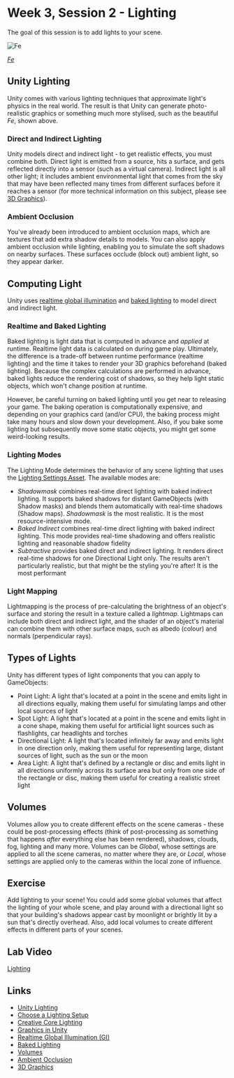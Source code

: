 # Week 3, Session 2 - Lighting

The goal of this session is to add lights to your scene.

![Fe](./images/fe.png)

_[Fe](https://www.ea.com/games/fe)_

## Unity Lighting

Unity comes with various lighting techniques that approximate light's physics in the real world. The result is that Unity can generate photo-realistic graphics or something much more stylised, such as the beautiful _Fe_, shown above.

### Direct and Indirect Lighting

Unity models direct and indirect light - to get realistic effects, you must combine both. Direct light is emitted from a source, hits a surface, and gets reflected directly into a sensor (such as a virtual camera). Indirect light is all other light; it includes ambient environmental light that comes from the sky that may have been reflected many times from different surfaces before it reaches a sensor (for more technical information on this subject, please see [3D Graphics](../graphicsBackground.md)).

### Ambient Occlusion

You've already been introduced to ambient occlusion maps, which are textures that add extra shadow details to models. You can also apply ambient occlusion while lighting, enabling you to simulate the soft shadows on nearby surfaces. These surfaces occlude (block out) ambient light, so they appear darker.

## Computing Light

Unity uses [realtime global illumination](https://docs.unity3d.com/Manual/realtime-gi-using-enlighten.html) and [baked lighting](https://docs.unity3d.com/Manual/LightMode-Baked.html) to model direct and indirect light.

### Realtime and Baked Lighting

Baked lighting is light data that is computed in advance and _applied_ at runtime. Realtime light data is calculated on during game play. Ultimately, the difference is a trade-off between runtime performance (realtime lighting) and the time it takes to render your 3D graphics beforehand (baked lighting). Because the complex calculations are performed in advance, baked lights reduce the rendering cost of shadows, so they help light static objects, which won't change position at runtime.

However, be careful turning on baked lighting until you get near to releasing your game. The baking operation is computationally expensive, and depending on your graphics card (and/or CPU), the baking process might take many hours and slow down your development. Also, if you bake some lighting but subsequently move some static objects, you might get some weird-looking results.

### Lighting Modes

The Lighting Mode determines the behavior of any scene lighting that uses the [Lighting Settings Asset](https://docs.unity3d.com/Manual/class-LightingSettings.html). The available modes are:

- _Shadowmask_ combines real-time direct lighting with baked indirect lighting. It supports baked shadows for distant GameObjects (with Shadow masks) and blends them automatically with real-time shadows (Shadow maps). _Shadowmask_ is the most realistic. It is the most resource-intensive mode.
- _Baked Indirect_ combines real-time direct lighting with baked indirect lighting. This mode provides real-time shadowing and offers realistic lighting and reasonable shadow fidelity
- _Subtractive_ provides baked direct and indirect lighting. It renders direct real-time shadows for one Directional Light only. The results aren't particularly realistic, but that might be the styling you're after! It is the most performant

### Light Mapping

Lightmapping is the process of pre-calculating the brightness of an object's surface and storing the result in a texture called a _lightmap_. Lightmaps can include both direct and indirect light, and the shader of an object's material can combine them with other surface maps, such as albedo (colour) and normals (perpendicular rays).

## Types of Lights

Unity has different types of light components that you can apply to GameObjects:

- Point Light: A light that's located at a point in the scene and emits light in all directions equally, making them useful for simulating lamps and other local sources of light
- Spot Light: A light that's located at a point in the scene and emits light in a cone shape, making them useful for artificial light sources such as flashlights, car headlights and torches 
- Directional Light: A light that's located infinitely far away and emits light in one direction only, making them useful for representing large, distant sources of light, such as the sun or the moon
- Area Light: A light that's defined by a rectangle or disc and emits light in all directions uniformly across its surface area but only from one side of the rectangle or disc, making them useful for creating a realistic street light

## Volumes

Volumes allow you to create different effects on the scene cameras - these could be post-processing effects (think of post-processing as something that happens _after_ everything else has been rendered), shadows, clouds, fog, lighting and many more. Volumes can be _Global_, whose settings are applied to all the scene cameras, no matter where they are, or _Local_, whose settings are applied only to the cameras within the local zone of influence.

## Exercise

Add lighting to your scene! You could add some global volumes that affect the lighting of your whole scene, and play around with a directional light so that your building's shadows appear cast by moonlight or brightly lit by a sun that's directly overhead. Also, add local volumes to create different effects in different parts of your scenes.

## Lab Video

[Lighting](https://youtu.be/dGB9zAX0jCg)

## Links

- [Unity Lighting](https://docs.unity3d.com/Manual/Lighting.html)
- [Choose a Lighting Setup](https://docs.unity3d.com/Manual/choose-a-lighting-setup.html)
- [Creative Core Lighting](https://learn.unity.com/project/creative-core-lighting)
- [Graphics in Unity](https://docs.unity3d.com/Manual/Graphics.html)
- [Realtime Global Illumination (GI)](https://docs.unity3d.com/Manual/realtime-gi-using-enlighten.html)
- [Baked Lighting](https://docs.unity3d.com/Manual/LightMode-Baked.html)
- [Volumes](https://docs.unity3d.com/Packages/com.unity.render-pipelines.high-definition@10.6/manual/Volumes.html)
- [Ambient Occlusion](https://docs.unity3d.com/Manual/LightingBakedAmbientOcclusion.html)
- [3D Graphics](../graphicsBackground.md)